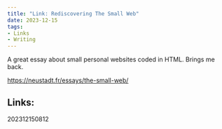 ```yaml
---
title: "Link: Rediscovering The Small Web"
date: 2023-12-15
tags:
- Links
- Writing
---
```


A great essay about small personal websites coded in HTML. Brings me back.

https://neustadt.fr/essays/the-small-web/

## Links:

202312150812

